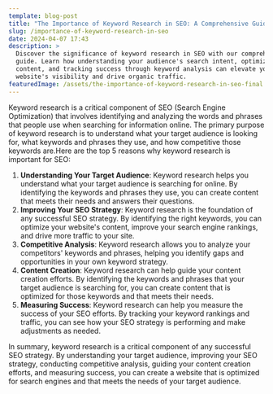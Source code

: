 ```yaml
---
template: blog-post
title: "The Importance of Keyword Research in SEO: A Comprehensive Guide"
slug: /importance-of-keyword-research-in-seo
date: 2024-04-07 17:43
description: >
  Discover the significance of keyword research in SEO with our comprehensive
  guide. Learn how understanding your audience's search intent, optimizing
  content, and tracking success through keyword analysis can elevate your
  website's visibility and drive organic traffic.
featuredImage: /assets/the-importance-of-keyword-research-in-seo-final.png
---
```

Keyword research is a critical component of SEO (Search Engine Optimization) that involves identifying and analyzing the words and phrases that people use when searching for information online. The primary purpose of keyword research is to understand what your target audience is looking for, what keywords and phrases they use, and how competitive those keywords are.Here are the top 5 reasons why keyword research is important for SEO:

1. **Understanding Your Target Audience**: Keyword research helps you understand what your target audience is searching for online. By identifying the keywords and phrases they use, you can create content that meets their needs and answers their questions.
2. **Improving Your SEO Strategy**: Keyword research is the foundation of any successful SEO strategy. By identifying the right keywords, you can optimize your website's content, improve your search engine rankings, and drive more traffic to your site.
3. **Competitive Analysis**: Keyword research allows you to analyze your competitors' keywords and phrases, helping you identify gaps and opportunities in your own keyword strategy.
4. **Content Creation**: Keyword research can help guide your content creation efforts. By identifying the keywords and phrases that your target audience is searching for, you can create content that is optimized for those keywords and that meets their needs.
5. **Measuring Success**: Keyword research can help you measure the success of your SEO efforts. By tracking your keyword rankings and traffic, you can see how your SEO strategy is performing and make adjustments as needed.

In summary, keyword research is a critical component of any successful SEO strategy. By understanding your target audience, improving your SEO strategy, conducting competitive analysis, guiding your content creation efforts, and measuring success, you can create a website that is optimized for search engines and that meets the needs of your target audience.